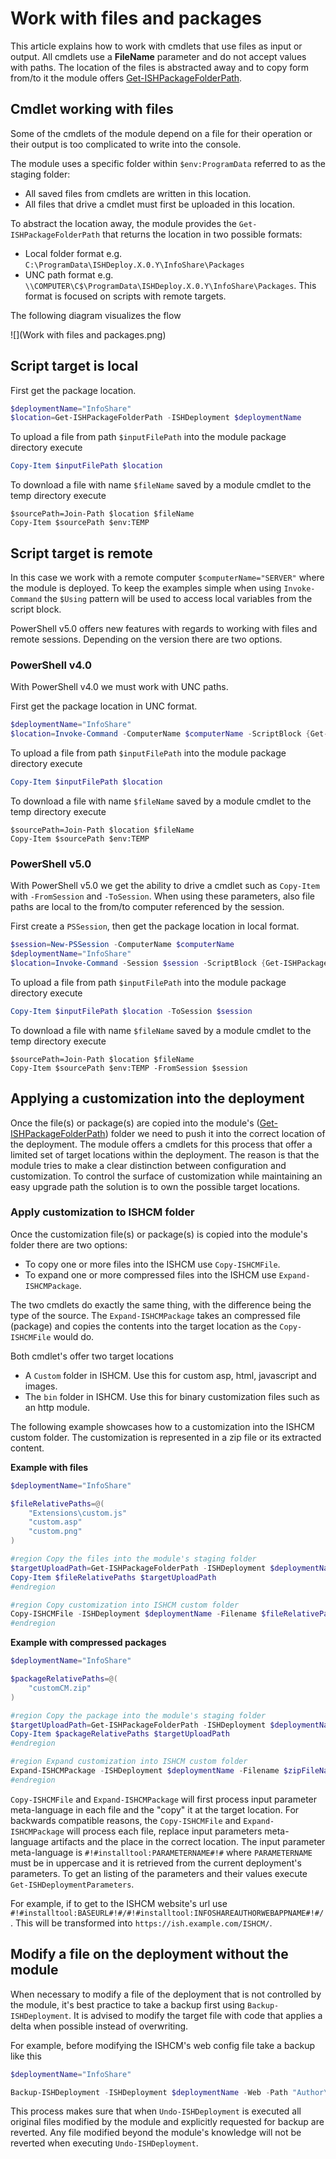 ﻿# Work with files and packages
 
This article explains how to work with cmdlets that use files as input or output. All cmdlets use a **FileName** parameter and do not accept values with paths. 
The location of the files is abstracted away and to copy form from/to it the module offers [Get-ISHPackageFolderPath](../../commands/Get-ISHPackageFolderPath.md). 
 
## Cmdlet working with files
Some of the cmdlets of the module depend on a file for their operation or their output is too complicated to write into the console.

The module uses a specific folder within `$env:ProgramData` referred to as the staging folder: 
- All saved files from cmdlets are written in this location.
- All files that drive a cmdlet must first be uploaded in this location.

To abstract the location away, the module provides the `Get-ISHPackageFolderPath` that returns the location in two possible formats:
- Local folder format e.g. `C:\ProgramData\ISHDeploy.X.0.Y\InfoShare\Packages`
- UNC path format e.g. `\\COMPUTER\C$\ProgramData\ISHDeploy.X.0.Y\InfoShare\Packages`. This format is focused on scripts with remote targets.

The following diagram visualizes the flow

![](Work with files and packages.png)

## Script target is local
First get the package location.

```powershell
$deploymentName="InfoShare"
$location=Get-ISHPackageFolderPath -ISHDeployment $deploymentName
```

To upload a file from path `$inputFilePath` into the module package directory execute 
```powershell
Copy-Item $inputFilePath $location
```

To download a file with name `$fileName` saved by a module cmdlet to the temp directory execute
```
$sourcePath=Join-Path $location $fileName
Copy-Item $sourcePath $env:TEMP
```

## Script target is remote
In this case we work with a remote computer `$computerName="SERVER"` where the module is deployed. 
To keep the examples simple when using `Invoke-Command` the `$Using` pattern will be used to access local variables from the script block. 

PowerShell v5.0 offers new features with regards to working with files and remote sessions. Depending on the version there are two options.

### PowerShell v4.0
With PowerShell v4.0 we must work with UNC paths.

First get the package location in UNC format.

```powershell
$deploymentName="InfoShare"
$location=Invoke-Command -ComputerName $computerName -ScriptBlock {Get-ISHPackageFolderPath -ISHDeployment $Using:deploymentName -UNC}
```

To upload a file from path `$inputFilePath` into the module package directory execute 
```powershell
Copy-Item $inputFilePath $location
```

To download a file with name `$fileName` saved by a module cmdlet to the temp directory execute
```
$sourcePath=Join-Path $location $fileName
Copy-Item $sourcePath $env:TEMP
```

### PowerShell v5.0
With PowerShell v5.0 we get the ability to drive a cmdlet such as `Copy-Item` with `-FromSession` and `-ToSession`. When using these parameters, also file paths are local to the from/to computer referenced by the session.

First create a `PSSession`, then get the package location in local format.

```powershell
$session=New-PSSession -ComputerName $computerName
$deploymentName="InfoShare"
$location=Invoke-Command -Session $session -ScriptBlock {Get-ISHPackageFolderPath -ISHDeployment $Using:deploymentName}
```

To upload a file from path `$inputFilePath` into the module package directory execute 
```powershell
Copy-Item $inputFilePath $location -ToSession $session
```

To download a file with name `$fileName` saved by a module cmdlet to the temp directory execute
```
$sourcePath=Join-Path $location $fileName
Copy-Item $sourcePath $env:TEMP -FromSession $session
```

## Applying a customization into the deployment

Once the file(s) or package(s) are copied into the module's ([Get-ISHPackageFolderPath](../../commands/Get-ISHPackageFolderPath.md)) folder we need to push it into the correct location of the deployment. 
The module offers a cmdlets for this process that offer a limited set of target locations within the deployment. 
The reason is that the module tries to make a clear distinction between configuration and customization. 
To control the surface of customization while maintaining an easy upgrade path the solution is to own the possible target locations.

### Apply customization to ISHCM folder

Once the customization file(s) or package(s) is copied into the module's folder there are two options:

- To copy one or more files into the ISHCM use `Copy-ISHCMFile`.
- To expand one or more compressed files into the ISHCM use `Expand-ISHCMPackage`.

The two cmdlets do exactly the same thing, with the difference being the type of the source. 
The `Expand-ISHCMPackage` takes an compressed file (package) and copies the contents into the target location as the `Copy-ISHCMFile` would do.

Both cmdlet's offer two target locations

- A `Custom` folder in ISHCM. Use this for custom asp, html, javascript and images.
- The `bin` folder in ISHCM. Use this for binary customization files such as an http module.

The following example showcases how to a customization into the ISHCM custom folder. 
The customization is represented in a zip file or its extracted content.

**Example with files**

```powershell
$deploymentName="InfoShare"

$fileRelativePaths=@(
    "Extensions\custom.js"
    "custom.asp"
    "custom.png"
)

#region Copy the files into the module's staging folder
$targetUploadPath=Get-ISHPackageFolderPath -ISHDeployment $deploymentName
Copy-Item $fileRelativePaths $targetUploadPath
#endregion

#region Copy customization into ISHCM custom folder
Copy-ISHCMFile -ISHDeployment $deploymentName -Filename $fileRelativePaths -ToCustom
#endregion
```

**Example with compressed packages**

```powershell
$deploymentName="InfoShare"

$packageRelativePaths=@(
    "customCM.zip"
)

#region Copy the package into the module's staging folder
$targetUploadPath=Get-ISHPackageFolderPath -ISHDeployment $deploymentName
Copy-Item $packageRelativePaths $targetUploadPath
#endregion

#region Expand customization into ISHCM custom folder
Expand-ISHCMPackage -ISHDeployment $deploymentName -Filename $zipFileName -ToCustom
#endregion
```
`Copy-ISHCMFile` and `Expand-ISHCMPackage` will first process input parameter meta-language in each file and the "copy" it at the target location. 
For backwards compatible reasons, the `Copy-ISHCMFile` and `Expand-ISHCMPackage` will process each file, replace input parameters meta-language artifacts and the place in the correct location. 
The input parameter meta-language is `#!#installtool:PARAMETERNAME#!#` where `PARAMETERNAME` must be in uppercase and it is retrieved from the current deployment's parameters. 
To get an listing of the parameters and their values execute `Get-ISHDeploymentParameters`. 

For example, if to get to the ISHCM website's url use `#!#installtool:BASEURL#!#/#!#installtool:INFOSHAREAUTHORWEBAPPNAME#!#/`. This will be transformed into `https://ish.example.com/ISHCM/`.

## Modify a file on the deployment without the module

When necessary to modify a file of the deployment that is not controlled by the module, it's best practice to take a backup first using `Backup-ISHDeployment`. 
It is advised to modify the target file with code that applies a delta when possible instead of overwriting. 

For example, before modifying the ISHCM's web config file take a backup like this

```powershell
$deploymentName="InfoShare"

Backup-ISHDeployment -ISHDeployment $deploymentName -Web -Path "Author\ASP\Web.config"
```

This process makes sure that when `Undo-ISHDeployment` is executed all original files modified by the module and explicitly requested for backup are reverted. 
Any file modified beyond the module's knowledge will not be reverted when executing `Undo-ISHDeployment`.
